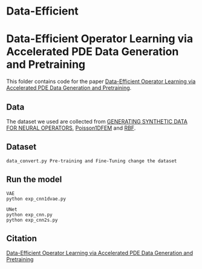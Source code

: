 # Data-Efficient
# Data-Efficient Operator Learning via Accelerated PDE Data Generation and Pretraining

This folder contains code for the paper [Data-Efficient Operator Learning via Accelerated PDE Data Generation and Pretraining]().

## Data
The dataset we used are collected from [GENERATING SYNTHETIC DATA FOR NEURAL OPERATORS](https://github.com/erisahasani/synthetic-data-for-neural-operators), [Poisson1DFEM](https://github.com/petertrung8/Poisson1DFEM)  and [RBF](https://rbf.readthedocs.io/en/latest/fd.html). 

## Dataset
```
data_convert.py Pre-training and Fine-Tuning change the dataset
```
## Run the model
```
VAE
python exp_cnn1dvae.py
```
```
UNet
python exp_cnn.py 
python exp_cnn2s.py 
```



## Citation

 [Data-Efficient Operator Learning via Accelerated PDE Data Generation and Pretraining]()

```

```
